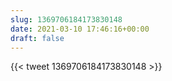 ```yaml
---
slug: 1369706184173830148
date: 2021-03-10 17:46:16+00:00
draft: false
---
```


{{< tweet 1369706184173830148 >}}
